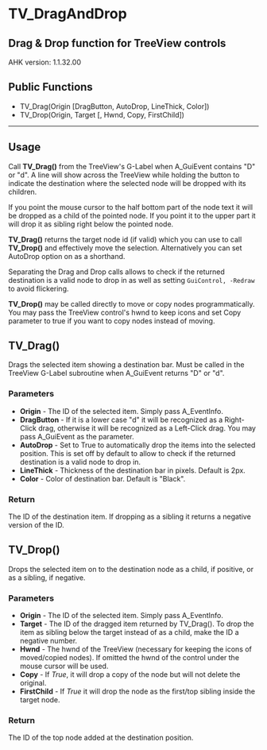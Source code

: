 # TV_DragAndDrop

## Drag & Drop function for TreeView controls

AHK version: 1.1.32.00

## Public Functions
* TV_Drag(Origin [DragButton, AutoDrop, LineThick, Color])
* TV_Drop(Origin, Target [, Hwnd, Copy, FirstChild])

- - -

## Usage
Call **TV_Drag()** from the TreeView's G-Label when A_GuiEvent contains "D" or "d". A line will show across the TreeView while holding the button to indicate the destination where the selected node will be dropped with its children.

If you point the mouse cursor to the half bottom part of the node text it will be dropped as a child of the pointed node. If you point it to the upper part it will drop it as sibling right below the pointed node.
    
**TV_Drag()** returns the target node id (if valid) which you can use to call **TV_Drop()** and effectively move the selection. Alternatively you can set AutoDrop option on as a shorthand.

Separating the Drag and Drop calls allows to check if the returned destination is a valid node to drop in as well as setting `GuiControl, -Redraw` to avoid flickering.

**TV_Drop()** may be called directly to move or copy nodes programmatically. You may pass the TreeView control's hwnd to keep icons and set Copy parameter to true if you want to copy nodes instead of moving.

## TV_Drag()
Drags the selected item showing a destination bar. Must be called in the TreeView G-Label subroutine when A_GuiEvent returns "D" or "d".

### Parameters
* **Origin** - The ID of the selected item. Simply pass A_EventInfo.
* **DragButton** - If it is a lower case "d" it will be recognized as a Right-Click drag, otherwise it will be recognized as a Left-Click drag. You may pass A_GuiEvent as the parameter.
* **AutoDrop** - Set to True to automatically drop the items into the selected position. This is set off by default to allow to check if the returned destination is a valid node to drop in.
* **LineThick** - Thickness of the destination bar in pixels. Default is 2px.
* **Color** - Color of destination bar. Default is "Black".

### Return
The ID of the destination item. If dropping as a sibling it returns a negative version of the ID.

## TV_Drop()
Drops the selected item on to the destination node as a child, if positive, or as a sibling, if negative.

### Parameters
* **Origin** - The ID of the selected item. Simply pass A_EventInfo.
* **Target** - The ID of the dragged item returned by TV_Drag(). To drop the item as sibling below the target instead of as a child, make the ID a negative number.
* **Hwnd** - The hwnd of the TreeView (necessary for keeping the icons of moved/copied nodes). If omitted the hwnd of the control under the mouse cursor will be used.
* **Copy** - If *True*, it will drop a copy of the node but will not delete the original.
* **FirstChild** - If *True* it will drop the node as the first/top sibling inside the target node.

### Return
The ID of the top node added at the destination position.

